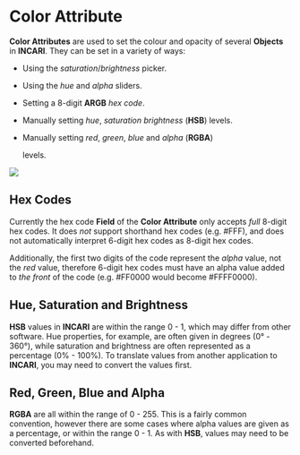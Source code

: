 # Color Attribute

**Color Attributes** are used to set the colour and opacity of several **Objects** in **INCARI**. They can be set in a variety of ways:

* Using the _saturation_/_brightness_ picker.
* Using the _hue_ and _alpha_ sliders.
* Setting a 8-digit **ARGB** _hex code_.
* Manually setting _hue_, _saturation brightness_ \(**HSB**\) levels.
* Manually setting _red_, _green_, _blue_ and _alpha_ \(**RGBA**\)

  levels.

![](../../../.gitbook/assets/colorattribute.png)

## Hex Codes

Currently the hex code **Field** of the **Color Attribute** only accepts _full_ 8-digit hex codes. It does _not_ support shorthand hex codes \(e.g. \#FFF\), and does not automatically interpret 6-digit hex codes as 8-digit hex codes.

Additionally, the first two digits of the code represent the _alpha_ value, not the _red_ value, therefore 6-digit hex codes must have an alpha value added to _the front_ of the code \(e.g. \#FF0000 would become \#FFFF0000\).

## Hue, Saturation and Brightness

**HSB** values in **INCARI** are within the range 0 - 1, which may differ from other software. Hue properties, for example, are often given in degrees \(0° - 360°\), while saturation and brightness are often represented as a percentage \(0% - 100%\). To translate values from another application to **INCARI**, you may need to convert the values first.

## Red, Green, Blue and Alpha

**RGBA** are all within the range of 0 - 255. This is a fairly common convention, however there are some cases where alpha values are given as a percentage, or within the range 0 - 1. As with **HSB**, values may need to be converted beforehand.

